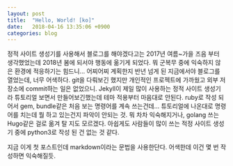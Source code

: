 ```yaml
---
layout: post
title:  "Hello, World! [ko]"
date:   2018-04-16 13:35:06 +0900
categories: blog
---
```

정적 사이트 생성기를 사용해서 블로그를 해야겠다고는 2017년 여름~가을 즈음 부터 생각했었는데 2018년 봄에 되서야 행동에 옮기게 되었다. 뭐 군복무 중에 익숙하지 않은 환경에 적응하기는 힘드니... 어찌어찌 계획한지 반년 넘게 된 지금에서야 블로그를 열었는데, 너무 어색하다. git을 다뤄보긴 했지만 개인적인 프로젝트에 가까웠고 외부 저장소에 commit하는 일은 없었으니. Jekyll이 제일 많이 사용하는 정적 사이트 생성기라 튜토리얼 보면서 만들어보긴했는데 테마 적용부터 마음대로 안된다. ruby로 작성 되어서 gem, bundle같은 처음 보는 명령어를 계속 쓰는건데... 튜토리얼에 나온대로 명령어를 치는데 뭘 하고 있는건지 파악이 안되는 것. 뭐 차차 익숙해지거나, golang 쓰는 Hugo같은 걸로 옮겨 탈 지도 모르겠다. 아쉽게도 사람들이 많이 쓰는 적정 사이트 생성기 중에 python3로 작성 된 건 없는 것 같다.

지금 이게 첫 포스트인데 markdown이라는 문법을 사용한단다. 어색한데 이건 몇 번 작성하면 익숙해질듯.
